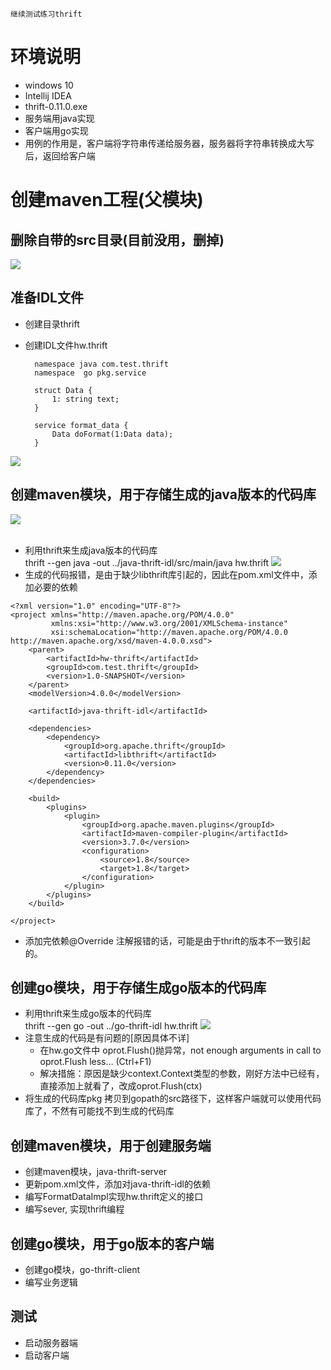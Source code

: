     继续测试练习thrift  
# 环境说明  
- windows 10
- Intellij IDEA  
- thrift-0.11.0.exe
- 服务端用java实现  
- 客户端用go实现  
- 用例的作用是，客户端将字符串传递给服务器，服务器将字符串转换成大写后，返回给客户端
 
# 创建maven工程(父模块)
## 删除自带的src目录(目前没用，删掉)  
![](https://note.youdao.com/yws/public/resource/9c8584c6ec980aee585665c38a65bf9d/xmlnote/E000C835DF3D4A26B1EAE6EC85E33C77/20070)
## 准备IDL文件
- 创建目录thrift
- 创建IDL文件hw.thrift  

        namespace java com.test.thrift
        namespace  go pkg.service
        
        struct Data {
            1: string text;
        }
        
        service format_data {
            Data doFormat(1:Data data);
        }
![](https://note.youdao.com/yws/public/resource/9c8584c6ec980aee585665c38a65bf9d/xmlnote/B6151F77E7244F45B5F78DE2DB34CDE9/20072)

## 创建maven模块，用于存储生成的java版本的代码库  
![](https://note.youdao.com/yws/public/resource/9c8584c6ec980aee585665c38a65bf9d/xmlnote/861C5531ABCB4C6CBD1F3A269AB4B323/20074)  
&nbsp;
&nbsp;
- 利用thrift来生成java版本的代码库  
    thrift --gen java -out ../java-thrift-idl/src/main/java hw.thrift
![](https://note.youdao.com/yws/public/resource/9c8584c6ec980aee585665c38a65bf9d/xmlnote/6D5E4FA87B0B4B67B2E15B6F89E7E2E5/20076)
- 生成的代码报错，是由于缺少libthrift库引起的，因此在pom.xml文件中，添加必要的依赖  
```
<?xml version="1.0" encoding="UTF-8"?>
<project xmlns="http://maven.apache.org/POM/4.0.0"
         xmlns:xsi="http://www.w3.org/2001/XMLSchema-instance"
         xsi:schemaLocation="http://maven.apache.org/POM/4.0.0 http://maven.apache.org/xsd/maven-4.0.0.xsd">
    <parent>
        <artifactId>hw-thrift</artifactId>
        <groupId>com.test.thrift</groupId>
        <version>1.0-SNAPSHOT</version>
    </parent>
    <modelVersion>4.0.0</modelVersion>

    <artifactId>java-thrift-idl</artifactId>

    <dependencies>
        <dependency>
            <groupId>org.apache.thrift</groupId>
            <artifactId>libthrift</artifactId>
            <version>0.11.0</version>
        </dependency>
    </dependencies>

    <build>
        <plugins>
            <plugin>
                <groupId>org.apache.maven.plugins</groupId>
                <artifactId>maven-compiler-plugin</artifactId>
                <version>3.7.0</version>
                <configuration>
                    <source>1.8</source>
                    <target>1.8</target>
                </configuration>
            </plugin>
        </plugins>
    </build>

</project>
```   
- 添加完依赖@Override 注解报错的话，可能是由于thrift的版本不一致引起的。

## 创建go模块，用于存储生成go版本的代码库  
- 利用thrift来生成go版本的代码库  
    thrift --gen go  -out ../go-thrift-idl hw.thrift
![](https://note.youdao.com/yws/public/resource/9c8584c6ec980aee585665c38a65bf9d/xmlnote/42EAB0BE237340D6A8989EEF383753DE/20079)
- 注意生成的代码是有问题的[原因具体不详]  
  - 在hw.go文件中 oprot.Flush()抛异常，not enough arguments in call to oprot.Flush less... (Ctrl+F1)  
  - 解决措施：原因是缺少context.Context类型的参数，刚好方法中已经有，直接添加上就看了，改成oprot.Flush(ctx)  
- 将生成的代码库pkg 拷贝到gopath的src路径下，这样客户端就可以使用代码库了，不然有可能找不到生成的代码库

## 创建maven模块，用于创建服务端  
- 创建maven模块，java-thrift-server 
- 更新pom.xml文件，添加对java-thrift-idl的依赖 
- 编写FormatDataImpl实现hw.thrift定义的接口
- 编写sever, 实现thrift编程

## 创建go模块，用于go版本的客户端  
- 创建go模块，go-thrift-client  
- 编写业务逻辑

## 测试  
- 启动服务器端 
- 启动客户端

















